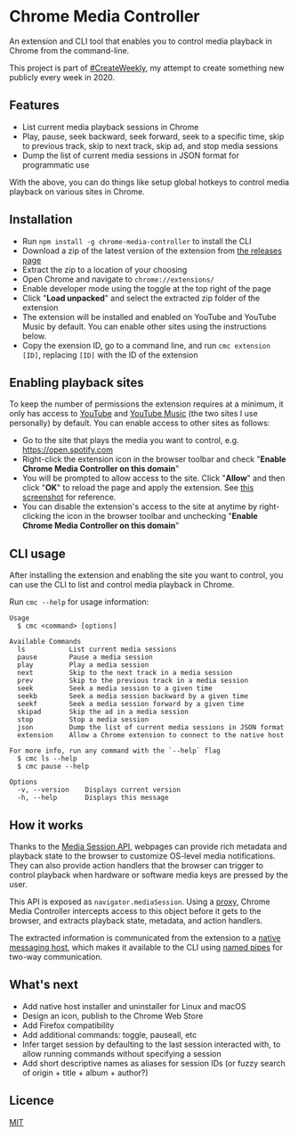 # Chrome Media Controller

An extension and CLI tool that enables you to control media playback in Chrome from the command-line.

This project is part of [#CreateWeekly](https://twitter.com/JosephusPaye/status/1214853295023411200), my attempt to create something new publicly every week in 2020.

## Features

- List current media playback sessions in Chrome
- Play, pause, seek backward, seek forward, seek to a specific time, skip to previous track, skip to next track, skip ad, and stop media sessions
- Dump the list of current media sessions in JSON format for programmatic use

With the above, you can do things like setup global hotkeys to control media playback on various sites in Chrome.

## Installation

- Run `npm install -g chrome-media-controller` to install the CLI
- Download a zip of the latest version of the extension from [the releases page](https://github.com/JosephusPaye/chrome-media-controller/releases)
- Extract the zip to a location of your choosing
- Open Chrome and navigate to `chrome://extensions/`
- Enable developer mode using the toggle at the top right of the page
- Click "**Load unpacked**" and select the extracted zip folder of the extension
- The extension will be installed and enabled on YouTube and YouTube Music by default. You can enable other sites using the instructions below.
- Copy the exension ID, go to a command line, and run `cmc extension [ID]`, replacing `[ID]` with the ID of the extension

## Enabling playback sites

To keep the number of permissions the extension requires at a minimum, it only has access to [YouTube](https://www.youtube.com) and [YouTube Music](https://music.youtube.com) (the two sites I use personally) by default. You can enable access to other sites as follows:

- Go to the site that plays the media you want to control, e.g. <https://open.spotify.com>
- Right-click the extension icon in the browser toolbar and check "**Enable Chrome Media Controller on this domain**"
- You will be prompted to allow access to the site. Click "**Allow**" and then click "**OK**" to reload the page and apply the extension. See [this screenshot](./enable-on-site.jpg) for reference.
- You can disable the extension's access to the site at anytime by right-clicking the icon in the browser toolbar and unchecking "**Enable Chrome Media Controller on this domain**"

## CLI usage

After installing the extension and enabling the site you want to control, you can use the CLI to list and control media playback in Chrome.

Run `cmc --help` for usage information:

```
Usage
  $ cmc <command> [options]

Available Commands
  ls           List current media sessions
  pause        Pause a media session
  play         Play a media session
  next         Skip to the next track in a media session
  prev         Skip to the previous track in a media session
  seek         Seek a media session to a given time
  seekb        Seek a media session backward by a given time
  seekf        Seek a media session forward by a given time
  skipad       Skip the ad in a media session
  stop         Stop a media session
  json         Dump the list of current media sessions in JSON format
  extension    Allow a Chrome extension to connect to the native host

For more info, run any command with the `--help` flag
  $ cmc ls --help
  $ cmc pause --help

Options
  -v, --version    Displays current version
  -h, --help       Displays this message
```

## How it works

Thanks to the [Media Session API](https://developer.mozilla.org/en-US/docs/Web/API/Media_Session_API), webpages can provide rich metadata and playback state to the browser to customize OS-level media notifications. They can also provide action handlers that the browser can trigger to control playback when hardware or software media keys are pressed by the user.

This API is exposed as `navigator.mediaSession`. Using a [proxy](https://developer.mozilla.org/en-US/docs/Web/JavaScript/Reference/Global_Objects/Proxy), Chrome Media Controller intercepts access to this object before it gets to the browser, and extracts playback state, metadata, and action handlers.

The extracted information is communicated from the extension to a [native messaging host](https://developer.chrome.com/extensions/nativeMessaging), which makes it available to the CLI using [named pipes](https://github.com/JosephusPaye/pipe-emitter) for two-way communication.

## What's next

- Add native host installer and uninstaller for Linux and macOS
- Design an icon, publish to the Chrome Web Store
- Add Firefox compatibility
- Add additional commands: toggle, pauseall, etc
- Infer target session by defaulting to the last session interacted with, to allow running commands without specifying a session
- Add short descriptive names as aliases for session IDs (or fuzzy search of origin + title + album + author?)

## Licence

[MIT](LICENCE)
